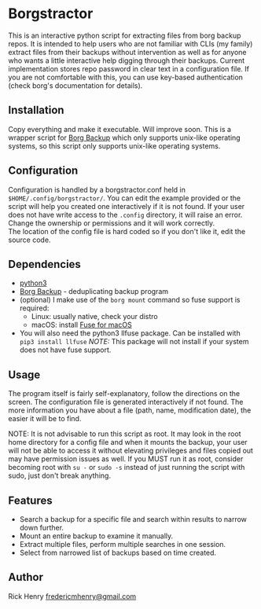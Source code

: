 # Borgstractor
This is an interactive python script for extracting files from borg backup
repos. It is intended to help users who are not familiar with CLIs (my family)
extract files from their backups without intervention as well as for anyone
who wants a little interactive help digging through their backups. Current
implementation stores repo password in clear text in a configuration file. If
you are not comfortable with this, you can use key-based authentication (check
borg's documentation for details).

## Installation 
Copy everything and make it executable. Will improve soon.
This is a wrapper script for [Borg
Backup](http://borgbackup.readthedocs.io/en/stable) which only supports
unix-like operating systems, so this script only supports unix-like operating
systems.

## Configuration 
Configuration is handled by a borgstractor.conf held in
`$HOME/.config/borgstractor/`. You can edit the example provided or the script
will help you created one interactively if it is not found. If your user does
not have write access to the `.config` directory, it will raise an error.
Change the ownership or permissions and it will work correctly.  
The location of the config file is hard coded so if you don't like it, edit
the source code.

## Dependencies
* [python3](http://python.org)
* [Borg Backup](http://borgbackup.readthedocs.io/en/stable) - deduplicating
  backup program
* (optional) I make use of the `borg mount` command so fuse support is required:
    * Linux: usually native, check your distro
    * macOS: install [Fuse for macOS](http://osxfuse.github.io)
* You will also need the python3 llfuse package. Can be installed with `pip3
  install llfuse` *NOTE:* This package will not install if your system does
not have fuse support.

## Usage 
The program itself is fairly self-explanatory, follow the directions on the
screen. The configuration file is generated interactively if not found. The
more information you have about a file (path, name, modification date), the
easier it will be to find.

NOTE: It is not advisable to run this script as root. It may look in the root
home directory for a config file and when it mounts the backup, your user will
not be able to access it without elevating privileges and files copied out may
have permission issues as well. If you MUST run it as root, consider becoming
root with `su -` or `sudo -s` instead of just running the script with sudo,
just don't break anything.

## Features
* Search a backup for a specific file and search within results to narrow down
  further.
* Mount an entire backup to examine it manually.
* Extract multiple files, perform multiple searches in one session.
* Select from narrowed list of backups based on time created.


## Author
Rick Henry fredericmhenry@gmail.com
